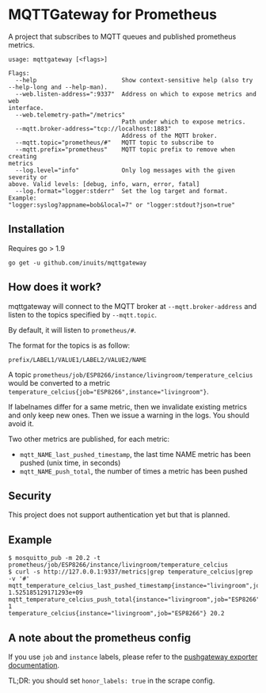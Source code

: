 # MQTTGateway for Prometheus

A project that subscribes to MQTT queues and published prometheus metrics.

```
usage: mqttgateway [<flags>]

Flags:
  --help                        Show context-sensitive help (also try
--help-long and --help-man).
  --web.listen-address=":9337"  Address on which to expose metrics and web
interface.
  --web.telemetry-path="/metrics"
                                Path under which to expose metrics.
  --mqtt.broker-address="tcp://localhost:1883"
                                Address of the MQTT broker.
  --mqtt.topic="prometheus/#"   MQTT topic to subscribe to
  --mqtt.prefix="prometheus"    MQTT topic prefix to remove when creating
metrics
  --log.level="info"            Only log messages with the given severity or
above. Valid levels: [debug, info, warn, error, fatal]
  --log.format="logger:stderr"  Set the log target and format. Example:
"logger:syslog?appname=bob&local=7" or "logger:stdout?json=true"
```

## Installation

Requires go > 1.9

```
go get -u github.com/inuits/mqttgateway
```

## How does it work?

mqttgateway will connect to the MQTT broker at `--mqtt.broker-address` and
listen to the topics specified by `--mqtt.topic`.

By default, it will listen to `prometheus/#`.

The format for the topics is as follow:

`prefix/LABEL1/VALUE1/LABEL2/VALUE2/NAME`

A topic `prometheus/job/ESP8266/instance/livingroom/temperature_celcius` would
be converted to a metric
`temperature_celcius{job="ESP8266",instance="livingroom"}`.

If labelnames differ for a same metric, then we invalidate existing metrics and
only keep new ones. Then we issue a warning in the logs. You should avoid it.

Two other metrics are published, for each metric:

- `mqtt_NAME_last_pushed_timestamp`, the last time NAME metric has been pushed
(unix time, in seconds)
- `mqtt_NAME_push_total`, the number of times a metric has been pushed

## Security

This project does not support authentication yet but that is planned.

## Example

```
$ mosquitto_pub -m 20.2 -t prometheus/job/ESP8266/instance/livingroom/temperature_celcius
$ curl -s http://127.0.0.1:9337/metrics|grep temperature_celcius|grep -v '#'
mqtt_temperature_celcius_last_pushed_timestamp{instance="livingroom",job="ESP8266"} 1.525185129171293e+09
mqtt_temperature_celcius_push_total{instance="livingroom",job="ESP8266"} 1
temperature_celcius{instance="livingroom",job="ESP8266"} 20.2
```

## A note about the prometheus config

If you use `job` and `instance` labels, please refer to the [pushgateway
exporter
documentation](https://github.com/prometheus/pushgateway#about-the-job-and-instance-labels).

TL;DR: you should set `honor_labels: true` in the scrape config.
